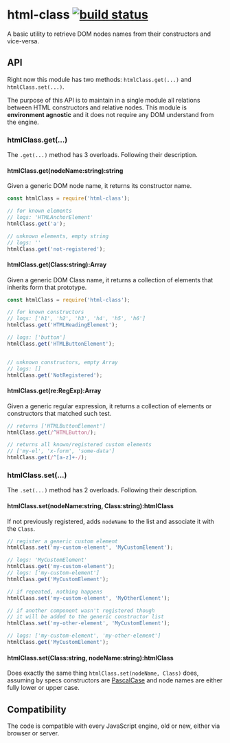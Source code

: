 # html-class [![build status](https://secure.travis-ci.org/WebReflection/html-class.svg)](http://travis-ci.org/WebReflection/html-class)
A basic utility to retrieve DOM nodes names from their constructors and vice-versa.


## API
Right now this module has two methods: `htmlClass.get(...)` and `htmlClass.set(...)`.

The purpose of this API is to maintain in a single module all relations between HTML constructors and relative nodes.
This module is **environment agnostic** and it does not require any DOM understand from the engine.


### htmlClass.get(...)
The `.get(...)` method has 3 overloads. Following their description.


#### htmlClass.get(nodeName:string):string
Given a generic DOM node name, it returns its constructor name.
```js
const htmlClass = require('html-class');

// for known elements
// logs: 'HTMLAnchorElement'
htmlClass.get('a');

// unknown elements, empty string
// logs: ''
htmlClass.get('not-registered');
```


#### htmlClass.get(Class:string):Array
Given a generic DOM Class name, it returns a collection of elements that inherits form that prototype.
```js
const htmlClass = require('html-class');

// for known constructors
// logs: ['h1', 'h2', 'h3', 'h4', 'h5', 'h6']
htmlClass.get('HTMLHeadingElement');

// logs: ['button']
htmlClass.get('HTMLButtonElement');


// unknown constructors, empty Array
// logs: []
htmlClass.get('NotRegistered');
```

#### htmlClass.get(re:RegExp):Array
Given a generic regular expression, it returns a collection of elements or constructors that matched such test.
```js
// returns ['HTMLButtonElement']
htmlClass.get(/^HTMLButton/);

// returns all known/registered custom elements
// ['my-el', 'x-form', 'some-data']
htmlClass.get(/^[a-z]+-/);
```


### htmlClass.set(...)
The `.set(...)` method has 2 overloads. Following their description.


#### htmlClass.set(nodeName:string, Class:string):htmlClass
If not previously registered, adds `nodeName` to the list and associate it with the `Class`.
```js
// register a generic custom element
htmlClass.set('my-custom-element', 'MyCustomElement');

// logs: 'MyCustomElement'
htmlClass.get('my-custom-element');
// logs: ['my-custom-element']
htmlClass.get('MyCustomElement');

// if repeated, nothing happens
htmlClass.set('my-custom-element', 'MyOtherElement');

// if another component wasn't registered though
// it will be added to the generic constructor list
htmlClass.set('my-other-element', 'MyCustomElement');

// logs: ['my-custom-element', 'my-other-element']
htmlClass.get('MyCustomElement');

```


#### htmlClass.set(Class:string, nodeName:string):htmlClass
Does exactly the same thing `htmlClass.set(nodeName, Class)` does, assuming by specs constructors are [PascalCase](https://en.wikipedia.org/wiki/PascalCase) and node names are either fully lower or upper case.



## Compatibility
The code is compatible with every JavaScript engine, old or new, either via browser or server.
